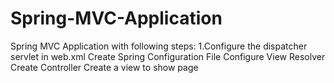 # Spring-MVC-Application
Spring MVC Application with following steps:
1.Configure the dispatcher servlet in web.xml
Create Spring Configuration File
Configure View Resolver
Create Controller
Create a view to show page
